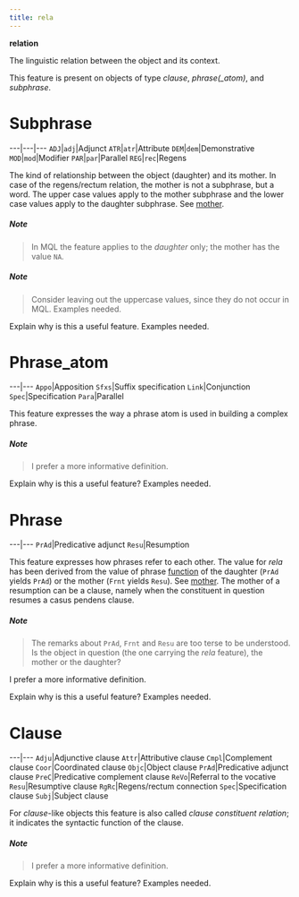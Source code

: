 ```yaml
---
title: rela
---
```


**relation**


The linguistic relation between the object and its context.

This feature is present on objects of type *clause*, *phrase(_atom)*, and *subphrase*.

# Subphrase


---|---|---
`ADJ`|`adj`|Adjunct
`ATR`|`atr`|Attribute
`DEM`|`dem`|Demonstrative
`MOD`|`mod`|Modifier
`PAR`|`par`|Parallel
`REG`|`rec`|Regens

The kind of relationship between the object (daughter) and its mother.
In case of the regens/rectum relation, the mother is not a subphrase, but a word.
The upper case values apply to the mother subphrase and the lower case values apply to the daughter subphrase.
See [mother](mother).

##### Note
> In MQL the feature applies to the *daughter* only; the mother has the value `NA`.

##### Note
> Consider leaving out the uppercase values, since they do not occur in MQL.
Examples needed.

Explain why is this a useful feature. Examples needed.

# Phrase_atom


---|---
`Appo`|Apposition
`Sfxs`|Suffix specification
`Link`|Conjunction
`Spec`|Specification
`Para`|Parallel

This feature expresses the way a phrase atom is used in building a complex phrase.

##### Note
> I prefer a more informative definition.

Explain why is this a useful feature? Examples needed.


# Phrase


---|---
`PrAd`|Predicative adjunct
`Resu`|Resumption

This feature expresses how phrases refer to each other.
The value for *rela* has been derived from the value of phrase [function](function) of the daughter
(`PrAd` yields `PrAd`)
or the mother (`Frnt` yields `Resu`).
See [mother](mother).
The mother of a resumption can be a clause, namely when the constituent in question resumes a casus pendens clause.

##### Note
> The remarks about `PrAd`, `Frnt` and `Resu` are too terse to be understood.
Is the object in question (the one carrying the *rela* feature), the mother or the daughter?

I prefer a more informative definition.

Explain why is this a useful feature? Examples needed.

# Clause


---|---
`Adju`|Adjunctive clause
`Attr`|Attributive clause
`Cmpl`|Complement clause
`Coor`|Coordinated clause
`Objc`|Object clause
`PrAd`|Predicative adjunct clause
`PreC`|Predicative complement clause
`ReVo`|Referral to the vocative
`Resu`|Resumptive clause
`RgRc`|Regens/rectum connection
`Spec`|Specification clause
`Subj`|Subject clause

For *clause*-like objects this feature is also called *clause constituent relation*;
it indicates the syntactic function of the clause.

##### Note
> I prefer a more informative definition.

Explain why is this a useful feature? Examples needed.

